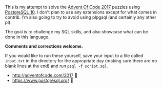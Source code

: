 This is my attempt to solve the [Advent Of Code 2017](http://adventofcode.com/2017)
puzzles using [PostgreSQL 10](https://www.postgresql.org/). I don't plan to use
any extensions except for what comes in contrib. I'm also going to try to avoid
using plpgsql (and certainly any other pl).

The goal is to challenge my SQL skills, and also showcase what can be done in
this language.

**Comments and corrections welcome.**

If you would like to run these yourself, save your input to a file called
`input.txt` in the directory for the appropriate day (making sure there are no
blank lines at the end) and run `psql -f script.sql`.

* http://adventofcode.com/2017 :christmas_tree:
* <https://www.postgresql.org/> :elephant:
